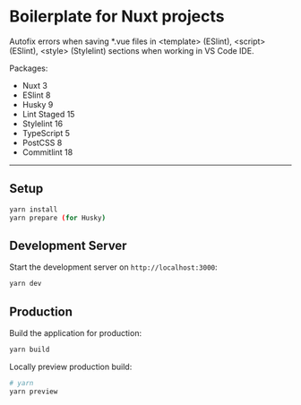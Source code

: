 # Boilerplate for Nuxt projects

Autofix errors when saving *.vue files in \<template\> (ESlint), \<script\> (ESlint), \<style\> (Stylelint) sections when working in VS Code IDE.

Packages:
- Nuxt 3
- ESlint 8
- Husky 9
- Lint Staged 15
- Stylelint 16
- TypeScript 5
- PostCSS 8
- Commitlint 18
---
## Setup

```bash
yarn install
yarn prepare (for Husky)
```

## Development Server

Start the development server on `http://localhost:3000`:

```bash
yarn dev
```

## Production

Build the application for production:

```bash
yarn build
```

Locally preview production build:

```bash
# yarn
yarn preview
```
